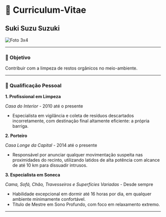 # :feet: Curriculum-Vitae

## Suki Suzu Suzuki
![Foto 3x4](https://github.com/user-attachments/assets/16ec4039-1082-4a98-9838-59a2f23cffea)



---
### :fork_and_knife: Objetivo
Contribuir com a limpeza de restos orgânicos no meio-ambiente.

---
### :briefcase: Qualificação Pessoal
**1. Profissional em Limpeza**

*Casa do Interior* - 2010 até o presente
- Especialista em vigilância e coleta de resíduos descartados incorretamente, com destinação final altamente eficiente: a própria barriga.

**2. Porteiro**

*Casa Longe da Capital* - 2014 até o presente
- Responsável por anunciar qualquer movimentação suspeita nas proximidades do recinto, utilizando latidos de alta potência com alcance de até 10 km para dissuadir intrusos.

**3. Especialista em Soneca**

*Cama, Sofá, Chão, Travesseiros e Superfícies Variadas* - Desde sempre
- Habilidade excepcional em dormir até 16 horas por dia, em qualquer ambiente minimamente confortável.
- Título de Mestre em Sono Profundo, com foco em relaxamento extremo.

---

